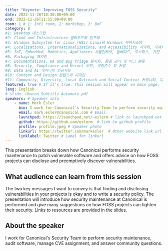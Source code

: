 ```yaml
---
title: "Keynote: Improving FOSS Security"
date: 2022-11-26T10:30:00+09:00
end: 2022-11-26T11:15:00+09:00
room: 1 # 1: Intl room, 2: Workshop, 3: BoF
category: 8
#1: Desktop 데스크탑
#2: Cloud and Infrastructure 클라우드와 인프라
#3: Windows Subsystem for Linux (WSL) Linux용 Windows 하위시스템
#4: Localizations, Internationalizations, and Accessibility 지역화, 국제화 및 접근성
#5: IoT, Embedded, Robotics, Appliances 사물인터넷, 임베디드, 로보틱스, 가전
#6: Packaging 패키징
#7: Documentations, QA and Bug triage 문서화, 품질 관리 및 버그 분류
#8: Security, Compliance and Kernel 보안, 규정준수 및 커널
#9: Data and AI 데이터와 인공지능
#10: Content and Design 컨텐츠와 디지인
#11: Community, Diversity, Local Outreach and Social Context 커뮤니티, 다양성, 지역 사회 협력과 사회적 관점
featured: true # If it's true. This session will appear on main page.
lang: English
# slide: Ubucon_Subtitle_Automate.pdf
speakers: # Speaker info
    - name: Mark Esler
      bio: I work for Canonical's Security Team to perform security maintenance, audit software, manage CVE assignment, and answer community questions.
      email: mark.esler@canonical.com # Email
      launchpad: https://launchpad.net/~eslerm # link to launchpad.net profile
      github: https://github.com/eslerm  # link to github profile
      profile: profile.jpeg # Speaker photo
      linkurl: https://twitter.com/markesler  # Other website link url
      linklabel: Twitter # Label for linkurl
---
```

This presentation breaks down how Canonical performs security maintenance to patch vulnerable software and offers advice on how FOSS projects can disclose and preemptively discover vulnerabilities.

## What audience can learn from this session
The two key messages I want to convey is that finding and disclosing vulnerabilities in your projects is okay and to write a security policy. The presentation will introduce how security maintenance at Canonical is performed and give many suggestions on how FOSS projects can tighten their security. Links to resources are provided in the slides.

## About the speaker
I work for Canonical's Security Team to perform security maintenance, audit software, manage CVE assignment, and answer community questions.
